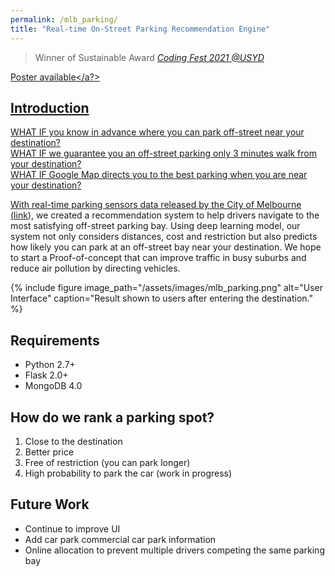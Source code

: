 ```yaml
---
permalink: /mlb_parking/
title: "Real-time On-Street Parking Recommendation Engine"
---
```


> Winner of Sustainable Award <cite><a href="https://codingfestsydney.github.io/">Coding Fest 2021 @USYD</a></cite>

<a href="https://github.com/jhnliu/melbourne_live_parking/blob/master/Coding-Fest-2021_Poster-Parking-Prediction_10052021.pdf">Poster available</a?>

## Introduction 
WHAT IF you know in advance where you can park off-street near your destination?<br>
WHAT IF we guarantee you an off-street parking only 3 minutes walk from your destination?<br>
WHAT IF Google Map directs you to the best parking when you are near your destination?<br>

With real-time parking sensors data released by the City of Melbourne (<a href="https://data.melbourne.vic.gov.au/Transport/On-street-Parking-Bay-Sensors/vh2v-4nfs" target="_blank">link</a>), we created a recommendation system to help drivers navigate to the most satisfying off-street parking bay. Using deep learning model, our system not only considers distances, cost and restriction but also predicts how likely you can park at an off-street bay near your destination. We hope to start a Proof-of-concept that can improve traffic in busy suburbs and reduce air pollution by directing vehicles.

{% include figure image_path="/assets/images/mlb_parking.png" alt="User Interface" caption="Result shown to users after entering the destination." %}

## Requirements
- Python 2.7+
- Flask 2.0+
- MongoDB 4.0

## How do we rank a parking spot?
1. Close to the destination
2. Better price
3. Free of restriction (you can park longer)
4. High probability to park the car (work in progress)

## Future Work
- Continue to improve UI
- Add car park commercial car park information
- Online allocation to prevent multiple drivers competing the same parking bay
